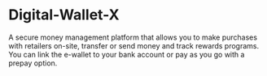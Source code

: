 # Digital-Wallet-X
A secure money management platform that allows you to make purchases with retailers on-site, transfer or send money and track rewards programs. You can link the e-wallet to your bank account or pay as you go with a prepay option.
